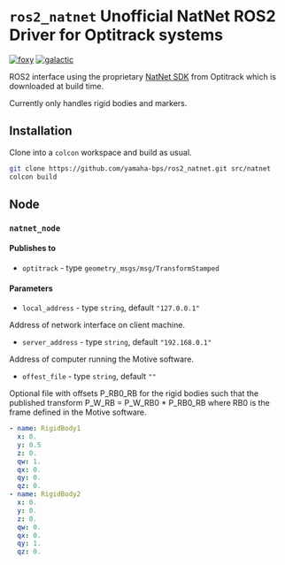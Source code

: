# ```ros2_natnet``` Unofficial NatNet ROS2 Driver for Optitrack systems


[![foxy](https://github.com/yamaha-bps/ros2_natnet/actions/workflows/foxy.yaml/badge.svg)](https://github.com/yamaha-bps/ros2_natnet/actions/workflows/foxy.yaml) [![galactic](https://github.com/yamaha-bps/ros2_natnet/actions/workflows/galactic.yaml/badge.svg)](https://github.com/yamaha-bps/ros2_natnet/actions/workflows/galactic.yaml)

ROS2 interface using the proprietary [NatNet SDK](https://www.optitrack.com/software/natnet-sdk/) from Optitrack which is downloaded at build time.

Currently only handles rigid bodies and markers.

## Installation
Clone into a ```colcon``` workspace and build as usual.

```bash
git clone https://github.com/yamaha-bps/ros2_natnet.git src/natnet
colcon build
```

## Node

### ```natnet_node```

#### Publishes to

 - ```optitrack```  - type ```geometry_msgs/msg/TransformStamped```

#### Parameters

 - ```local_address``` - type ```string```, default ```"127.0.0.1"```

 Address of network interface on client machine.

 - ```server_address``` - type ```string```, default ```"192.168.0.1"```

 Address of computer running the Motive software.

 - ```offest_file``` - type ```string```, default ```""```

 Optional file with offsets P_RB0_RB for the rigid bodies such that the published transform
 P_W_RB = P_W_RB0 * P_RB0_RB where RB0 is the frame defined in the Motive software.

```yaml
- name: RigidBody1
  x: 0.
  y: 0.5
  z: 0.
  qw: 1.
  qx: 0.
  qy: 0.
  qz: 0.
- name: RigidBody2
  x: 0.
  y: 0.
  z: 0.
  qw: 0.
  qx: 0.
  qy: 1.
  qz: 0.
```
